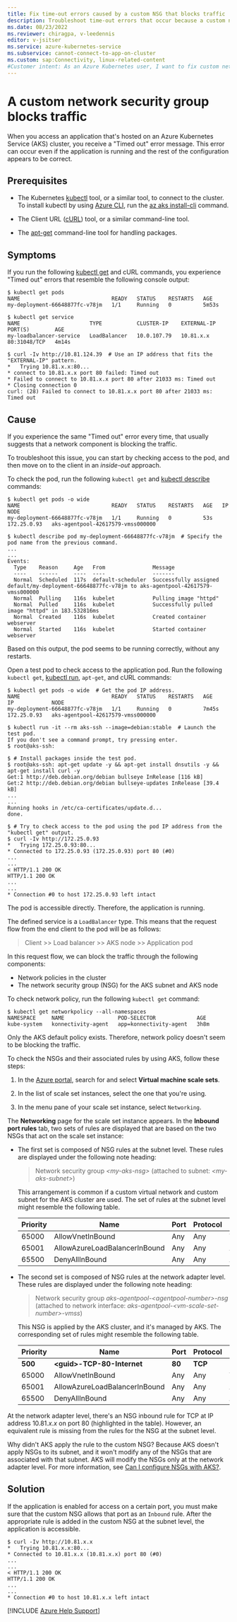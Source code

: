 ```yaml
---
title: Fix time-out errors caused by a custom NSG that blocks traffic
description: Troubleshoot time-out errors that occur because a custom network security group (NSG) blocks traffic to an app hosted on an Azure Kubernetes Service cluster.
ms.date: 08/23/2022
ms.reviewer: chiragpa, v-leedennis
editor: v-jsitser
ms.service: azure-kubernetes-service
ms.subservice: cannot-connect-to-app-on-cluster
ms.custom: sap:Connectivity, linux-related-content
#Customer intent: As an Azure Kubernetes user, I want to fix custom network security group (NSG) configuration issues so that I don't get time-out errors when trying to access an application that's hosted on an Azure Kubernetes Service (AKS) cluster.
---
```

# A custom network security group blocks traffic

When you access an application that's hosted on an Azure Kubernetes Service (AKS) cluster, you receive a "Timed out" error message. This error can occur even if the application is running and the rest of the configuration appears to be correct.

## Prerequisites

- The Kubernetes [kubectl](https://kubernetes.io/docs/reference/kubectl/overview/) tool, or a similar tool, to connect to the cluster. To install kubectl by using [Azure CLI](/cli/azure/install-azure-cli), run the [az aks install-cli](/cli/azure/aks#az-aks-install-cli) command.

- The Client URL ([cURL](https://www.tecmint.com/install-curl-in-linux/)) tool, or a similar command-line tool.

- The [apt-get](https://linux.die.net/man/8/apt-get) command-line tool for handling packages.

## Symptoms

If you run the following [kubectl get](https://kubernetes.io/docs/reference/generated/kubectl/kubectl-commands#get) and cURL commands, you experience "Timed out" errors that resemble the following console output:

```console
$ kubectl get pods
NAME                             READY   STATUS    RESTARTS   AGE
my-deployment-66648877fc-v78jm   1/1     Running   0          5m53s

$ kubectl get service
NAME                      TYPE           CLUSTER-IP    EXTERNAL-IP    PORT(S)        AGE
my-loadbalancer-service   LoadBalancer   10.0.107.79   10.81.x.x   80:31048/TCP   4m14s

$ curl -Iv http://10.81.124.39  # Use an IP address that fits the "EXTERNAL-IP" pattern.
*   Trying 10.81.x.x:80...
* connect to 10.81.x.x port 80 failed: Timed out
* Failed to connect to 10.81.x.x port 80 after 21033 ms: Timed out
* Closing connection 0
curl: (28) Failed to connect to 10.81.x.x port 80 after 21033 ms: Timed out
```

## Cause

If you experience the same "Timed out" error every time, that usually suggests that a network component is blocking the traffic.

To troubleshoot this issue, you can start by checking access to the pod, and then move on to the client in an *inside-out* approach.

To check the pod, run the following `kubectl get` and [kubectl describe](https://kubernetes.io/docs/reference/generated/kubectl/kubectl-commands#describe) commands:

```console
$ kubectl get pods -o wide
NAME                             READY   STATUS    RESTARTS   AGE   IP            NODE                               
my-deployment-66648877fc-v78jm   1/1     Running   0          53s   172.25.0.93   aks-agentpool-42617579-vmss000000

$ kubectl describe pod my-deployment-66648877fc-v78jm  # Specify the pod name from the previous command.
...
...
Events:
  Type    Reason     Age   From               Message
  ----    ------     ----  ----               -------
  Normal  Scheduled  117s  default-scheduler  Successfully assigned default/my-deployment-66648877fc-v78jm to aks-agentpool-42617579-vmss000000
  Normal  Pulling    116s  kubelet            Pulling image "httpd"
  Normal  Pulled     116s  kubelet            Successfully pulled image "httpd" in 183.532816ms
  Normal  Created    116s  kubelet            Created container webserver
  Normal  Started    116s  kubelet            Started container webserver
```

Based on this output, the pod seems to be running correctly, without any restarts.

Open a test pod to check access to the application pod. Run the following `kubectl get`, [kubectl run](https://kubernetes.io/docs/reference/generated/kubectl/kubectl-commands#run), `apt-get`, and cURL commands:

```console
$ kubectl get pods -o wide  # Get the pod IP address.
NAME                             READY   STATUS    RESTARTS   AGE     IP            NODE                                
my-deployment-66648877fc-v78jm   1/1     Running   0          7m45s   172.25.0.93   aks-agentpool-42617579-vmss000000  

$ kubectl run -it --rm aks-ssh --image=debian:stable  # Launch the test pod.
If you don't see a command prompt, try pressing enter.
$ root@aks-ssh:

$ # Install packages inside the test pod.
$ root@aks-ssh: apt-get update -y && apt-get install dnsutils -y && apt-get install curl -y
Get:1 http://deb.debian.org/debian bullseye InRelease [116 kB]
Get:2 http://deb.debian.org/debian bullseye-updates InRelease [39.4 kB]
...
...
Running hooks in /etc/ca-certificates/update.d...
done.

$ # Try to check access to the pod using the pod IP address from the "kubectl get" output.
$ curl -Iv http://172.25.0.93
*   Trying 172.25.0.93:80...
* Connected to 172.25.0.93 (172.25.0.93) port 80 (#0)
...
...
< HTTP/1.1 200 OK
HTTP/1.1 200 OK
...
...
* Connection #0 to host 172.25.0.93 left intact
```

The pod is accessible directly. Therefore, the application is running.

The defined service is a `LoadBalancer` type. This means that the request flow from the end client to the pod will be as follows:

> Client >> Load balancer >> AKS node >> Application pod

In this request flow, we can block the traffic through the following components:

- Network policies in the cluster
- The network security group (NSG) for the AKS subnet and AKS node

To check network policy, run the following `kubectl get` command:

```console
$ kubectl get networkpolicy --all-namespaces
NAMESPACE     NAME                 POD-SELECTOR             AGE
kube-system   konnectivity-agent   app=konnectivity-agent   3h8m
```

Only the AKS default policy exists. Therefore, network policy doesn't seem to be blocking the traffic.

To check the NSGs and their associated rules by using AKS, follow these steps:

1. In the [Azure portal](https://portal.azure.com), search for and select **Virtual machine scale sets**.

1. In the list of scale set instances, select the one that you're using.

1. In the menu pane of your scale set instance, select `Networking`.

The **Networking** page for the scale set instance appears. In the **Inbound port rules** tab, two sets of rules are displayed that are based on the two NSGs that act on the scale set instance:

- The first set is composed of NSG rules at the subnet level. These rules are displayed under the following note heading:

  > Network security group *\<my-aks-nsg>* (attached to subnet: *\<my-aks-subnet>*)

  This arrangement is common if a custom virtual network and custom subnet for the AKS cluster are used. The set of rules at the subnet level might resemble the following table.

  | Priority | Name | Port | Protocol | Source | Destination | Action |
  | -------- | ---- | ---- | -------- | ------ | ----------- | ------ |
  | 65000 | AllowVnetInBound | Any | Any | VirtualNetwork | VirtualNetwork | Allow |
  | 65001 | AllowAzureLoadBalancerInBound | Any | Any | AzureLoadBalancer | Any | Allow |
  | 65500 | DenyAllInBound | Any | Any | Any | Any | Deny |

- The second set is composed of NSG rules at the network adapter level. These rules are displayed under the following note heading:

  > Network security group *aks-agentpool-\<agentpool-number>-nsg* (attached to network interface: *aks-agentpool-\<vm-scale-set-number>-vmss*)

  This NSG is applied by the AKS cluster, and it's managed by AKS. The corresponding set of rules might resemble the following table.

  | Priority | Name | Port | Protocol | Source | Destination | Action |
  | -------- | ---- | ---- | -------- | ------ | ----------- | ------ |
  | **500** | **\<guid>-TCP-80-Internet** | **80** | **TCP** | **Internet** | **10.81.*x*.*x*** | **Allow** |
  | 65000 | AllowVnetInBound | Any | Any | VirtualNetwork | VirtualNetwork | Allow |
  | 65001 | AllowAzureLoadBalancerInBound | Any | Any | AzureLoadBalancer | Any | Allow |
  | 65500 | DenyAllInBound | Any | Any | Any | Any | Deny |

At the network adapter level, there's an NSG inbound rule for TCP at IP address 10.81.*x*.*x* on port 80 (highlighted in the table). However, an equivalent rule is missing from the rules for the NSG at the subnet level.

Why didn't AKS apply the rule to the custom NSG? Because AKS doesn't apply NSGs to its subnet, and it won't modify any of the NSGs that are associated with that subnet. AKS will modify the NSGs only at the network adapter level. For more information, see [Can I configure NSGs with AKS?](/azure/aks/faq#can-i-configure-nsgs-with-aks).

## Solution

If the application is enabled for access on a certain port, you must make sure that the custom NSG allows that port as an `Inbound` rule. After the appropriate rule is added in the custom NSG at the subnet level, the application is accessible.

```console
$ curl -Iv http://10.81.x.x
*   Trying 10.81.x.x:80...
* Connected to 10.81.x.x (10.81.x.x) port 80 (#0)
...
...
< HTTP/1.1 200 OK
HTTP/1.1 200 OK
...
...
* Connection #0 to host 10.81.x.x left intact
```

[!INCLUDE [Azure Help Support](../../includes/azure-help-support.md)]
